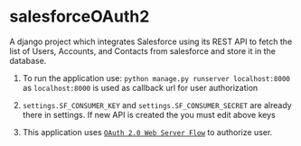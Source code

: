 # salesforceOAuth2

A django project which integrates Salesforce using its REST API to fetch the list of Users, Accounts, and Contacts from salesforce and store it in the database.

1) To run the application use: `python manage.py runserver localhost:8000` as `localhost:8000` is used as callback url for user authorization

2) `settings.SF_CONSUMER_KEY` and `settings.SF_CONSUMER_SECRET` are already there in settings. If new API is created the you must edit above keys

3) This application uses [`OAuth 2.0 Web Server Flow`](https://help.salesforce.com/s/articleView?id=sf.remoteaccess_oauth_web_server_flow.htm&type=5) to authorize user.
